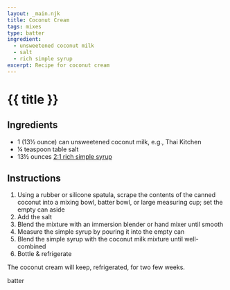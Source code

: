 ```yaml
---
layout: _main.njk
title: Coconut Cream
tags: mixes
type: batter
ingredient:
  - unsweetened coconut milk
  - salt
  - rich simple syrup
excerpt: Recipe for coconut cream
---
```


<!-- markdownlint-disable MD025 -->
# {{ title }}
<!-- markdownlint-enable MD025 -->

## Ingredients

* 1 (13&frac12; ounce) can unsweetened coconut milk, e.g., Thai Kitchen
* &frac14; teaspoon table salt
* 13&frac12; ounces [2:1 rich simple syrup](/mixes/2-1-simple-syrup/)

## Instructions

1. Using a rubber or silicone spatula, scrape the contents of the canned coconut into a mixing bowl, batter bowl, or large measuring cup; set the empty can aside
2. Add the salt
3. Blend the mixture with an immersion blender or hand mixer until smooth
4. Measure the simple syrup by pouring it into the empty can
5. Blend the simple syrup with the coconut milk mixture until well-combined
6. Bottle & refrigerate

<tiki-callout type="note">

  The coconut cream will keep, refrigerated, for two few weeks.

</tiki-callout>

<div
  class="sr-only"
  data-cat[0]="Batter"
  data-ingredient[0]="Coconut milk, unsweetened"
  data-ingredient[1]="Salt, table"
  data-ingredient[2]="2:1 rich simple syrup"
  data-pagefind-filter="
    Category[data-cat[0]],
    Ingredient[data-ingredient[0]],
    Ingredient[data-ingredient[1]],
    Ingredient[data-ingredient[2]],
    Pantry[data-ingredient[0]],
    Pantry[data-ingredient[1]],
    Syrup[data-ingredient[2]]
  "
>
</div>

<div class="keywords" aria-hidden>batter</div>
